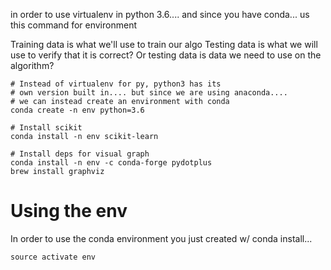 in order to use virtualenv in python 3.6.... and since you have conda... us this command for environment

Training data is what we'll use to train our algo
Testing data is what we will use to verify that it is correct? Or testing data is data we need to use on the algorithm?

```
# Instead of virtualenv for py, python3 has its
# own version built in.... but since we are using anaconda....
# we can instead create an environment with conda
conda create -n env python=3.6

# Install scikit
conda install -n env scikit-learn

# Install deps for visual graph
conda install -n env -c conda-forge pydotplus
brew install graphviz
```

# Using the env

In order to use the conda environment you just created w/ conda install...

```
source activate env
```
